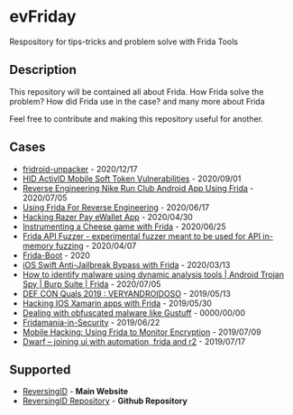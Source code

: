 # evFriday
Respository for tips-tricks and problem solve with Frida Tools 
## Description
This repository will be contained all about Frida.
How Frida solve the problem?
How did Frida use in the case?
and many more about Frida

Feel free to contribute and making this repository useful for another.

## Cases
* [fridroid-unpacker](https://github.com/enovella/fridroid-unpacker) - 2020/12/17
* [HID ActivID Mobile Soft Token Vulnerabilities](https://www.randorisec.fr/activid-vulnerabilities/) - 2020/09/01
* [Reverse Engineering Nike Run Club Android App Using Frida](https://yasoob.me/posts/reverse-engineering-nike-run-club-using-frida-android/) - 2020/07/05
* [Using Frida For Reverse Engineering](https://darungrim.com/research/2020-06-17-using-frida-for-windows-reverse-engineering.html?fbclid=IwAR3vFmVkHFk7bOnGsXH66pmy4YKAAnaNzCZKcMxX5gpaZudnSqXOKdhhrS0) - 2020/06/17
* [Hacking Razer Pay eWallet App](https://blog.sambal0x.com/2020/04/30/Hacking-razer-pay-ewallet-app.html) - 2020/04/30
* [Instrumenting a Cheese game with Frida](https://cronop-io.github.io/posts/binary%20analysis/2020-06-25-dreamchess_frida/) - 2020/06/25
* [Frida API Fuzzer - experimental fuzzer meant to be used for API in-memory fuzzing](https://hakin9.org/frida-api-fuzzer-experimental-fuzzer-meant-to-be-used-for-api-in-memory-fuzzing/) - 2020/04/07
* [Frida-Boot](https://github.com/leonjza/frida-boot) - 2020
* [iOS Swift Anti-Jailbreak Bypass with Frida](https://syrion.me/blog/ios-swift-antijailbreak-bypass-frida/) - 2020/03/13
* [How to identify malware using dynamic analysis tools | Android Trojan Spy | Burp Suite | Frida](https://www.youtube.com/watch?v=07K5DZXMvB4&feature=youtu.be) - 2020/07/05
* [DEF CON Quals 2019 : VERYANDROIDOSO](https://eybisi.run/DEF-CON-Quals-2019-Veryandroidoso/) - 2019/05/13
* [Hacking IOS Xamarin apps with Frida](https://orangewirelabs.wordpress.com/2019/05/30/hacking-ios-xamarin-apps-with-frida/) - 2019/05/30
* [Dealing with obfuscated malware like Gustuff](http://skptr.me/dealing_with_obfuscated_malware_like_gustuff.html) - 0000/00/00
* [Fridamania-in-Security](https://github.com/0xdeadbeefJERKY/presentations/blob/master/Fridamania-in-Security.pdf) - 2019/06/22
* [Mobile Hacking: Using Frida to Monitor Encryption](https://www.trustedsec.com/blog/mobile-hacking-using-frida-to-monitor-encryption/) - 2019/07/09
* [Dwarf – joining ui with automation, frida and r2](http://www.giovanni-rocca.com/dwarf-joining-ui-with-automation-frida-and-r2/) - 2019/07/17

## Supported
* [ReversingID](https://reversing.id/) - **Main Website**
* [ReversingID Repository](https://github.com/ReversingID) - **Github Repository**
